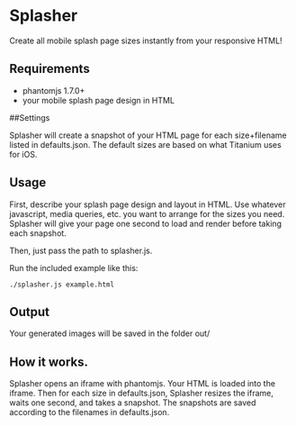 Splasher
========

Create all mobile splash page sizes instantly from your responsive HTML!


## Requirements

* phantomjs 1.7.0+
* your mobile splash page design in HTML

##Settings

Splasher will create a snapshot of your HTML page for each size+filename listed in defaults.json. The default sizes are based on what Titanium uses for iOS.

## Usage

First, describe your splash page design and layout in HTML. Use whatever javascript, media queries, etc. you want to arrange for the sizes you need. Splasher will give your page one second to load and render before taking each snapshot.

Then, just pass the path to splasher.js.

Run the included example like this:

```
./splasher.js example.html
```

## Output

Your generated images will be saved in the folder out/

## How it works.

Splasher opens an iframe with phantomjs. Your HTML is loaded into the iframe. Then for each size in defaults.json, Splasher resizes the iframe, waits one second, and takes a snapshot. The snapshots are saved according to the filenames in defaults.json.
